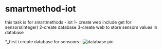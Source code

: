 # smartmethod-iot
this task is for smartmethods - iot
1- create web include get for sensors(integer)
2-create database 
3-create web to store sensors values in database


*_first i create database for sensoors :
![database pic](https://user-images.githubusercontent.com/108381198/181412571-c61edfd1-61b6-4a45-9ac0-38e6b9d04b49.png)


